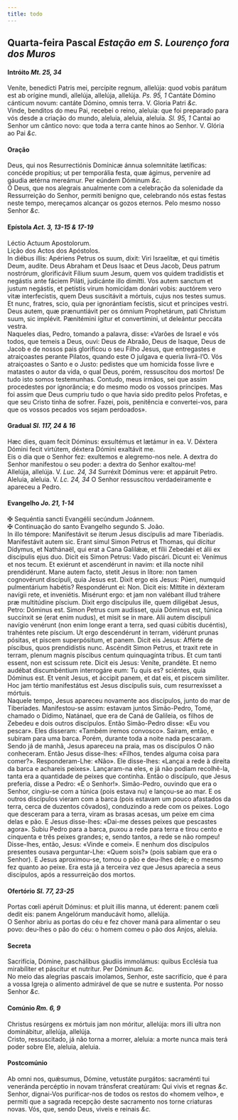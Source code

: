 ```yaml
---
title: todo
---
```

<h2 class="text-center">Quarta-feira Pascal <em>Estação em S. Lourenço fora dos Muros</em></h2>

<h4 class="text-center">Intróito <em>Mt. 25, 34</em></h4>
<div class="container-fluid">
<div class="row">
<div class="dropcap text-justify">
Veníte, benedícti Patris mei, percípite regnum, allelúja: quod vobis parátum est ab orígine mundi, allelúja, allelúja, allelúja. <em>Ps. 95, 1</em> Cantáte Dómino cánticum novum: cantáte Dómino, omnis terra.
V. Gloria Patri <em>&c.</em>
</div>
<div class="dropcap text-justify">
Vinde, benditos do meu Pai, recebei o reino, aleluia: que foi preparado para vós desde a criação do mundo, aleluia, aleluia, aleluia. <em>Sl. 95, 1</em> Cantai ao Senhor um cântico novo: que toda a terra cante hinos ao Senhor.
V. Glória ao Pai <em>&c.</em>
</div>
</div>
</div>

<h4 class="text-center">Oração</h4>
<div class="container-fluid">
<div class="row">
<div class="dropcap text-justify">
Deus, qui nos Resurrectiónis Domínicæ ánnua solemnitáte lætíficas: concéde propítius; ut per temporália festa, quæ ágimus, perveníre ad gáudia ætérna mereámur. Per eúndem Dóminum <em>&c.</em>
</div>
<div class="dropcap text-justify">
Ó Deus, que nos alegrais anualmente com a celebração da solenidade da Ressurreição do Senhor, permiti benigno que, celebrando nós estas festas neste tempo, mereçamos alcançar os gozos eternos. Pelo mesmo nosso Senhor <em>&c.</em>
</div>
</div>
</div>

<h4 class="text-center">Epístola <em>Act. 3, 13-15 & 17-19</em></h4>
<div class="container-fluid">
<div class="row">
<div class="text-justify">
Léctio Actuum Apostolorum.
</div>
<div class="text-justify">
Lição dos Actos dos Apóstolos.
</div>
<div class="dropcap text-justify">
In diébus illis: Apériens Petrus os suum, dixit: Viri Israelítæ, et qui timétis Deum, audíte. Deus Abraham et Deus Isaac et Deus Jacob, Deus patrum nostrórum, glorificávit Fílium suum Jesum, quem vos quidem tradidístis et negástis ante fáciem Piláti, judicánte illo dimítti. Vos autem sanctum et justum negástis, et petístis virum homicídam donári vobis: auctórem vero vitæ interfecistis, quem Deus suscitávit a mórtuis, cujus nos testes sumus. Et nunc, fratres, scio, quia per ignorántiam fecístis, sicut et príncipes vestri. Deus autem, quæ prænuntiávit per os ómnium Prophetárum, pati Christum suum, sic implévit. Pænitémini ígitur et convertímini, ut deleántur peccáta vestra.
</div>
<div class="dropcap text-justify">
Naqueles dias, Pedro, tomando a palavra, disse: «Varões de Israel e vós todos, que temeis a Deus, ouvi: Deus de Abraão, Deus de Isaque, Deus de Jacob e de nossos pais glorificou o seu Filho Jesus, que entregastes e atraiçoastes perante Pilatos, quando este O julgava e queria livrá-l’O. Vós atraiçoastes o Santo e o Justo: pedistes que um homicida fosse livre e matastes o autor da vida, o qual Deus, porém, ressuscitou dos mortos! De tudo isto somos testemunhas. Contudo, meus irmãos, sei que assim procedestes por ignorância; e do mesmo modo os vossos príncipes. Mas foi assim que Deus cumpriu tudo o que havia sido predito pelos Profetas, e que seu Cristo tinha de sofrer. Fazei, pois, penitência e convertei-vos, para que os vossos pecados vos sejam perdoados».
</div>
</div>
</div>

<h4 class="text-center">Gradual <em>Sl. 117, 24 & 16</em></h4>
<div class="container-fluid">
<div class="row">
<div class="dropcap text-justify">
Hæc dies, quam fecit Dóminus: exsultémus et lætámur in ea. V. Déxtera Dómini fecit virtútem, déxtera Dómini exaltávit me.
</div>
<div class="dropcap text-justify">
Eis o dia que o Senhor fez: exultemos e alegremo-nos nele. A dextra do Senhor manifestou o seu poder: a dextra do Senhor exaltou-me!
</div>
<div class="text-justify">
Allelúja, allelúja. V. <em>Luc. 24, 34</em> Surréxit Dóminus vere: et appáruit Petro.
</div>
<div class="text-justify">
Aleluia, aleluia. V. <em>Lc. 24, 34</em> O Senhor ressuscitou verdadeiramente e apareceu a Pedro.
</div>
</div>
</div>

<h4 class="text-center">Evangelho <em>Jo. 21, 1-14</em></h4>
<div class="container-fluid">
<div class="row">
<div class="text-justify">
<span class="text-danger">&#10016;</span> Sequéntia sancti Evangélii secúndum Joánnem.
</div>
<div class="text-justify">
<span class="text-danger">&#10016;</span> Continuação do santo Evangelho segundo S. João.
</div>
<div class="dropcap text-justify">
In illo témpore: Manifestávit se íterum Jesus discípulis ad mare Tiberíadis. Manifestávit autem sic. Erant simul Simon Petrus et Thomas, qui dícitur Dídymus, et Nathánaël, qui erat a Cana Galilǽæ, et fílii Zebedǽi et álii ex discípulis ejus duo. Dicit eis Simon Petrus: Vado piscári. Dicunt ei: Venímus et nos tecum. Et exiérunt et ascendérunt in navim: et illa nocte nihil prendidérunt. Mane autem facto, stetit Jesus in lítore: non tamen cognovérunt discípuli, quia Jesus est. Dixit ergo eis Jesus: Púeri, numquid pulmentárium habétis? Respondérunt ei: Non. Dicit eis: Míttite in déxteram navígii rete, et inveniétis. Misérunt ergo: et jam non valébant illud tráhere præ multitúdine píscium. Dixit ergo discípulus ille, quem diligébat Jesus, Petro: Dóminus est. Simon Petrus cum audísset, quia Dóminus est, túnica succínxit se (erat enim nudus), et misit se in mare. Alii autem discípuli navígio venérunt (non enim longe erant a terra, sed quasi cúbitis ducéntis), trahéntes rete píscium. Ut ergo descendérunt in terram, vidérunt prunas pósitas, et piscem superpósitum, et panem. Dicit eis Jesus: Afférte de píscibus, quos prendidístis nunc. Ascéndit Simon Petrus, et traxit rete in terram, plenum magnis píscibus centum quinquagínta tribus. Et cum tanti essent, non est scissum rete. Dicit eis Jesus: Veníte, prandéte. Et nemo audébat discumbéntium interrogáre eum: Tu quis es? sciéntes, quia Dóminus est. Et venit Jesus, et áccipit panem, et dat eis, et piscem simíliter. Hoc jam tértio manifestátus est Jesus discípulis suis, cum resurrexísset a mórtuis.
</div>
<div class="dropcap text-justify">
Naquele tempo, Jesus apareceu novamente aos discípulos, junto do mar de Tiberíades. Manifestou-se assim: estavam juntos Simão-Pedro, Tomé, chamado o Dídimo, Natánael, que era de Caná de Galileia, os filhos de Zebedeu e dois outros discípulos. Então Simão-Pedro disse: «Eu vou pescar». Eles disseram: «Também iremos convosco». Saíram, então, e subiram para uma barca. Porém, durante toda a noite nada pescaram. Sendo já de manhã, Jesus apareceu na praia, mas os discípulos O não conheceram. Então Jesus disse-lhes: «Filhos, tendes alguma coisa para comer?». Responderam-Lhe: «Não». Ele disse-lhes: «Lançai a rede à direita da barca e achareis peixes». Lançaram-na eles, e já não podiam recolhê-la, tanta era a quantidade de peixes que continha. Então o discípulo, que Jesus preferia, disse a Pedro: «É o Senhor!». Simão-Pedro, ouvindo que era o Senhor, cingiu-se com a túnica (pois estava nu) e lançou-se ao mar. E os outros discípulos vieram com a barca (pois estavam um pouco afastados da terra, cerca de duzentos côvados), conduzindo a rede com os peixes. Logo que desceram para a terra, viram as brasas acesas, um peixe em cima delas e pão. E Jesus disse-lhes: «Dai-me desses peixes que pescastes agora». Subiu Pedro para a barca, puxou a rede para terra e tirou cento e cinquenta e três peixes grandes; e, sendo tantos, a rede se não rompeu! Disse-lhes, então, Jesus: «Vinde e comei». E nenhum dos discípulos presentes ousava perguntar-Lhe: «Quem sois?» (pois sabiam que era o Senhor). E Jesus aproximou-se, tomou o pão e deu-lhes dele; e o mesmo fez quanto ao peixe. Era esta já a terceira vez que Jesus aparecia a seus discípulos, após a ressurreição dos mortos.
</div>
</div>
</div>

<h4 class="text-center">Ofertório <em>Sl. 77, 23-25</em></h4>
<div class="container-fluid">
<div class="row">
<div class="dropcap text-justify">
Portas cœli apéruit Dóminus: et pluit illis manna, ut éderent: panem cœli dedit eis: panem Angelórum manducávit homo, allelúja.
</div>
<div class="dropcap text-justify">
O Senhor abriu as portas do céu e fez chover maná para alimentar o seu povo: deu-lhes o pão do céu: o homem comeu o pão dos Anjos, aleluia.
</div>
</div>
</div>

<h4 class="text-center">Secreta</h4>
<div class="container-fluid">
<div class="row">
<div class="dropcap text-justify">
Sacrifícia, Dómine, paschálibus gáudiis immolámus: quibus Ecclésia tua mirabíliter et páscitur et nutrítur. Per Dóminum <em>&c.</em>
</div>
<div class="dropcap text-justify">
No meio das alegrias pascais imolamos, Senhor, este sacrifício, que é para a vossa Igreja o alimento admirável de que se nutre e sustenta. Por nosso Senhor <em>&c.</em>
</div>
</div>
</div>

<h4 class="text-center">Comúnio <em>Rm. 6, 9</em></h4>
<div class="container-fluid">
<div class="row">
<div class="dropcap text-justify">
Christus resúrgens ex mórtuis jam non móritur, allelúja: mors illi ultra non dominábitur, allelúja, allelúja.
</div>
<div class="dropcap text-justify">
Cristo, ressuscitado, já não torna a morrer, aleluia: a morte nunca mais terá poder sobre Ele, aleluia, aleluia.
</div>
</div>
</div>

<h4 class="text-center">Postcomúnio</h4>
<div class="container-fluid">
<div class="row">
<div class="dropcap text-justify">
Ab omni nos, quǽsumus, Dómine, vetustáte purgátos: sacraménti tui veneránda percéptio in novam tránsferat creatúram: Qui vivis et regnas <em>&c.</em>
</div>
<div class="dropcap text-justify">
Senhor, dignai-Vos purificar-nos de todos os restos do «homem velho», e permiti que a sagrada recepção deste sacramento nos torne criaturas novas. Vós, que, sendo Deus, viveis e reinais <em>&c.</em>
</div>
</div>
</div>